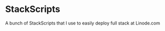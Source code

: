 StackScripts
============

A bunch of StackScripts that I use to easily deploy full stack at Linode.com
